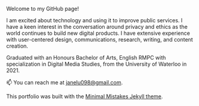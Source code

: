 Welcome to my GitHub page! 

I am excited about technology and using it to improve public services. I have a keen interest in the conversation around privacy and ethics as the world continues to build new digital products. I have extensive experience with user-centered design, communications, research, writing, and content creation.

Graduated with an Honours Bachelor of Arts, English RMPC with specialization in Digital Media Studies, from the University of Waterloo in 2021.

📫 You can reach me at janelu098@gmail.com.

This portfolio was built with the [Minimal Mistakes Jekyll theme](https://github.com/mmistakes/minimal-mistakes).
